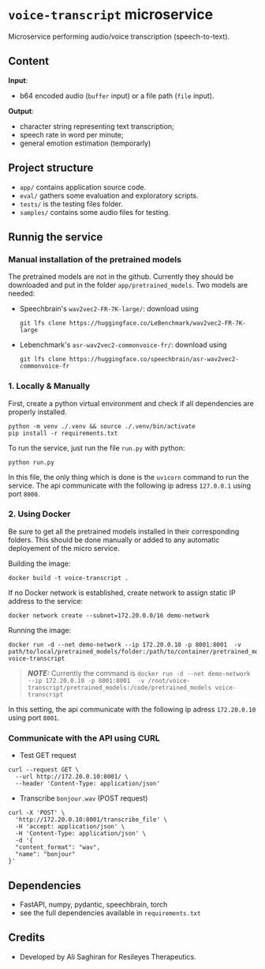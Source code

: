 # `voice-transcript` microservice

Microservice performing audio/voice transcription (speech-to-text).

## Content

**Input**:

- b64 encoded audio (`buffer` input) or a file path (`file` input).

**Output**:

- character string representing text transcription;
- speech rate in word per minute;
- general emotion estimation (temporarly)

## Project structure

- `app/` contains application source code.
- `eval/` gathers some evaluation and exploratory scripts.
- `tests/` is the testing files folder.
- `samples/` contains some audio files for testing.

## Runnig the service

### **Manual installation of the pretrained models**

The pretrained models are not in the github. Currently they should be downloaded and put in the folder `app/pretrained_models`.
Two models are needed:

- Speechbrain's `wav2vec2-FR-7K-large/`: download using

    ```{bash}
    git lfs clone https://huggingface.co/LeBenchmark/wav2vec2-FR-7K-large
    ```

- Lebenchmark's `asr-wav2vec2-commonvoice-fr/`: download using

    ```{bash}
    git lfs clone https://huggingface.co/speechbrain/asr-wav2vec2-commonvoice-fr
    ```

### 1. **Locally & Manually**

First, create a python virtual environment and check if all dependencies are properly installed.

```{bash}
python -m venv ./.venv && source ./.venv/bin/activate
pip install -r requirements.txt
```

To run the service, just run the file `run.py` with python:

```{bash}
python run.py
```

In this file, the only thing which is done is the `uvicorn` command to run the service.
The api communicate with the following ip adress `127.0.0.1`  using port `8000`.

### 2. **Using Docker**

Be sure to get all the pretrained models installed in their corresponding folders. This should be done manually or added to any automatic deployement of the micro service.

Building the image:

```{bash}
docker build -t voice-transcript .
```

If no Docker network is established, create network to assign static IP address to the service:

```{bash}
docker network create --subnet=172.20.0.0/16 demo-network
```

Running the image:

```{bash}
docker run -d --net demo-network --ip 172.20.0.10 -p 8001:8001  -v path/to/local/pretrained_models/folder:/path/to/container/pretrained_models/folder voice-transcript
```

> **_NOTE:_**  Currently the command is `docker run -d --net demo-network --ip 172.20.0.10 -p 8001:8001  -v /root/voice-transcript/pretrained_models:/code/pretrained_models voice-transcript`

In this setting, the api communicate with the following ip adress `172.20.0.10`  using port `8001`.

### **Communicate with the API using CURL**

- Test GET request

```{bash}
curl --request GET \
  --url http://172.20.0.10:8001/ \
  --header 'Content-Type: application/json'
```

- Transcribe `bonjour.wav` (POST request)

```{bash}
curl -X 'POST' \
  'http://172.20.0.10:8001/transcribe_file' \
  -H 'accept: application/json' \
  -H 'Content-Type: application/json' \
  -d '{
  "content_format": "wav",
  "name": "bonjour"
}'
```

## Dependencies

- FastAPI, numpy, pydantic, speechbrain, torch
- see the full dependencies available in `requirements.txt`

## Credits

- Developed by Ali Saghiran for Resileyes Therapeutics.
